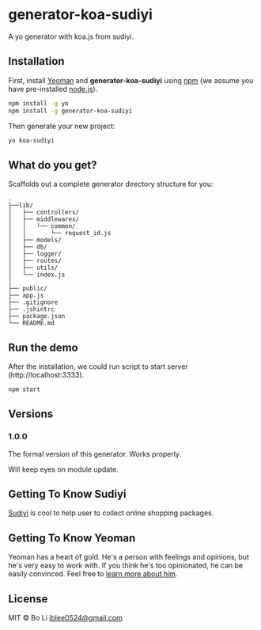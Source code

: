 # generator-koa-sudiyi
A yo generator with koa.js from sudiyi.

## Installation

First, install [Yeoman](http://yeoman.io) and **generator-koa-sudiyi** using [npm](https://www.npmjs.com/) (we assume you have pre-installed [node.js](https://nodejs.org/)).

```bash
npm install -g yo
npm install -g generator-koa-sudiyi
```

Then generate your new project:

```bash
yo koa-sudiyi
```
## What do you get?

Scaffolds out a complete generator directory structure for you:

```
.
├──lib/
│   ├── controllers/
│   ├── middlewares/
│   │   └── common/
│   │       └── request_id.js
│   ├── models/
│   ├── db/
│   ├── logger/
│   ├── routes/
│   ├── utils/
│   └── index.js
│
├── public/
├── app.js
├── .gitignore
├── .jshintrc
├── package.json
└── README.md
```

## Run the demo

After the installation, we could run script to start server (http://localhost:3333).

```bash
npm start
```

## Versions

### 1.0.0

The formal version of this generator. Works properly.

Will keep eyes on module update.

## Getting To Know Sudiyi

[Sudiyi](http://sposter.net/) is cool to help user to collect online shopping packages.

## Getting To Know Yeoman

Yeoman has a heart of gold. He's a person with feelings and opinions, but he's very easy to work with. If you think he's too opinionated, he can be easily convinced. Feel free to [learn more about him](http://yeoman.io/).

## License
MIT © Bo Li <iblee0524@gmail.com>
